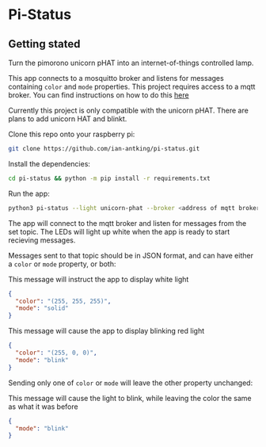 # Pi-Status

## Getting stated

Turn the pimorono unicorn pHAT into an internet-of-things controlled lamp.

This app connects to a mosquitto broker and listens for messages containing `color` and `mode` properties. This project requires access to a mqtt broker. You can find instructions on how to do this [here](https://appcodelabs.com/introduction-to-iot-build-an-mqtt-server-using-raspberry-pi) 

Currently this project is only compatible with the unicorn pHAT. There are plans to add unicorn HAT and blinkt.

Clone this repo onto your raspberry pi: 

```bash
git clone https://github.com/ian-antking/pi-status.git
```

Install the dependencies: 
```bash
cd pi-status && python -m pip install -r requirements.txt
```

Run the app:
```bash
python3 pi-status --light unicorn-phat --broker <address of mqtt broker> --topic <mqtt topic to subscribe to> --name <name of device>
```

The app will connect to the mqtt broker and listen for messages from the set topic. The LEDs will light up white when the app is ready to start recieving messages.

Messages sent to that topic should be in JSON format, and can have either a `color` or `mode` property, or both:

This message will instruct the app to display white light
```json
{
  "color": "(255, 255, 255)",
  "mode": "solid"
}
```

This message will cause the app to display blinking red light
```json
{
  "color": "(255, 0, 0)",
  "mode": "blink"
}
```

Sending only one of `color` or `mode` will leave the other property unchanged:

This message will cause the light to blink, while leaving the color the same as what it was before
```json
{
  "mode": "blink"
}
```

